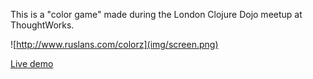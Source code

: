 This is a "color game" made during the London Clojure Dojo meetup at ThoughtWorks.

![http://www.ruslans.com/colorz](img/screen.png)

[Live demo](http://www.ruslans.com/colorz)
